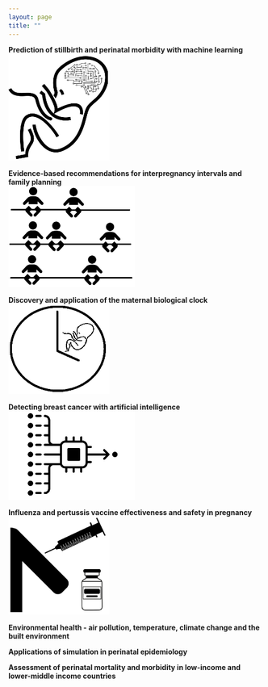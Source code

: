 ```yaml
---
layout: page
title: ""
---
```


**Prediction of stillbirth and perinatal morbidity with machine learning**  
<a href="https://gavinfpereira.github.io/stillbirth machine learning"><img src="/assets/Stillbirth ML icon.png" width="200" alt="Prediction of stillbirth and perinatal morbidity with machine learning"></a>

**Evidence-based recommendations for interpregnancy intervals and family planning**  
<a href="https://gavinfpereira.github.io/ipi"><img src="/assets/ipi.png" width="250" alt="Interpregnancy intervals and family planning"></a>

**Discovery and application of the maternal biological clock**  
<a href="https://gavinfpereira.github.io/biological clock"><img src="/assets/biological clock.png" width="200" alt="Maternal biological clock"></a>

**Detecting breast cancer with artificial intelligence**  
<a href="https://gavinfpereira.github.io/breast cancer"><img src="/assets/breast cancer.png" width="250" alt="Detecting breast cancer with artificial intelligence"></a>

**Influenza and pertussis vaccine effectiveness and safety in pregnancy**  
<a href="https://gavinfpereira.github.io/vaccination"><img src="/assets/vaccination.png" width="200" alt="Vaccination in pregnancy"></a>

**Environmental health - air pollution, temperature, climate change and the built environment**

**Applications of simulation in perinatal epidemiology**

**Assessment of perinatal mortality and morbidity in low-income and lower-middle income countries**

